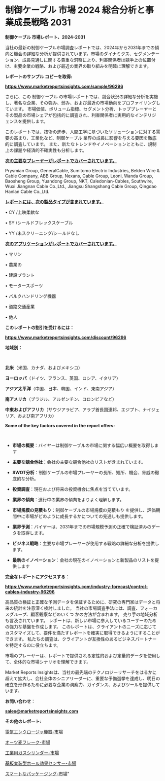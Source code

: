 # 制御ケーブル 市場 2024 総合分析と事業成長戦略 2031

<strong>制御ケーブル 市場レポート、2024-2031</strong>

当社の最新の制御ケーブル市場調査レポートでは、2024年から2031年までの傾向と機会の詳細な分析が提供されています。市場のダイナミクス、セグメンテーション、成長見通しに関する貴重な洞察により、利害関係者は競争上の位置付け、主要企業の戦略、および最近の業界の取り組みを明確に理解できます。



<strong>レポートのサンプル コピーを取得:</strong> <a href=https://www.marketreportsinsights.com/sample/96296>

<strong><u>https://www.marketreportsinsights.com/sample/96296</u></strong></a>

さらに、この 制御ケーブル の市場レポートでは、競合状況の詳細な分析を実施し、著名な企業、その強み、弱み、および最近の市場動向をプロファイリングしています。 市場価値、ボリューム指標、セグメント分析、トッププレーヤーとその製品の市場シェアが包括的に調査され、利害関係者に実用的なインテリジェンスを提供します。

このレポートでは、技術の進歩、人間工学に基づいたソリューションに対する需要の高まり、工業化など、制御ケーブル 業界の成長に影響を与える要因を徹底的に調査しています。 また、新たなトレンドやイノベーションとともに、規制上の課題や経済的不確実性も分析します。



<strong><u>次の主要なプレーヤーがレポートでカバーされています。</u></strong>

Prysmian Group, GeneralCable, Sumitomo Electric Industries, Belden Wire & Cable Company, ABB Group, Nexans, Cable Group, Leoni, Wanda Group, Baosheng Group, Yuandong Group, NKT, Caledonian-Cables, Southwire, Wuxi Jiangnan Cable Co.,Ltd., Jiangsu Shangshang Cable Group, Qingdao Hanlan Cable Co.,Ltd.



<strong><u><b>レポートには、次の製品タイプが含まれています。</b></u></strong>

• CY /上映柔軟な

• SY /シールドフレックスケーブル

• YY /未スクリーニング/シールドなし



<strong><u><b>次のアプリケーションがレポートでカバーされています。</b></u></strong>

• マリン

• 農業の

• 建設プラント

• モータースポーツ

• バルクハンドリング機器

• 道路交通産業

• 他人



<strong><b>このレポートの割引を受けるには：</b></strong>

<a href=https://www.marketreportsinsights.com/discount/96296>

<strong><u>https://www.marketreportsinsights.com/discount/96296</u></strong></a>



<strong>地域別：</strong>

<strong> </strong>



<strong>北米</strong>（米国、カナダ、およびメキシコ）



<strong>ヨーロッパ</strong>（ドイツ、フランス、英国、ロシア、イタリア）



<strong>アジア太平洋</strong>（中国、日本、韓国、インド、東南アジア）



<strong>南アメリカ</strong>（ブラジル、アルゼンチン、コロンビアなど）



<strong>中東およびアフリカ</strong>（サウジアラビア、アラブ首長国連邦、エジプト、ナイジェリア、および南アフリカ）



<strong>Some of the key factors covered in the report offers:</strong>

<strong> </strong>
<ul>
  <li>

<strong>市場の概要</strong>：バイヤーは制御ケーブルの市場に関する幅広い概要を取得します</li>
  <li>

<strong>主要な競合他社</strong>：会社の主要な競合他社のリストが含まれています。</li>
  <li>

<strong>SWOT分析</strong>：制御ケーブルの市場プレーヤーの長所、短所、機会、脅威の徹底的な分析。</li>
  <li>

<strong>投資調査</strong>：現在および将来の投資機会に焦点を当てています。</li>
  <li>

<strong>業界の傾向</strong>：進行中の業界の傾向をよりよく理解します。</li>
  <li>

<strong>市場規模の見積もり</strong>：制御ケーブルの市場規模の見積もり を提供し、評価期間中に市場がどのように成長するかについての見通しも提供します。</li>
  <li>

<strong>業界予測</strong>：バイヤーは、2031年までの市場規模予測の正確で検証済みのデータを取得します。</li>
  <li>

<strong>ビジネス戦略</strong>：主要な市場プレーヤーが使用する戦略の詳細な分析を提供します。</li>
  <li>

<strong>最新のイノベーション</strong>：会社の現在のイノベーションと新製品のリストを提供します</li>
</ul>


<strong>完全なレポートにアクセスする</strong>：

<a href=https://www.marketreportsinsights.com/industry-forecast/control-cables-industry-96296>

<strong><u>https://www.marketreportsinsights.com/industry-forecast/control-cables-industry-96296</u></strong></a>

高品質の検証と正確な予測データを保証するために、研究の専門家はデータと将来の統計を注意深く検討しました。 当社の市場調査手法には、調査、フォーカスグループ、顧客観察などのいくつ かの方法が含まれます。 売り手の地域分析も言及されています。 レポートは、新しい市場に参入しているユーザーのための強力な基盤を作成します。 このレポートは、クライアントのニーズに応じてカスタマイズして、要件を満たすレポートを確実に取得できるようにすることができます。 私たちの調査は、クライアントが互換性のあるビジネスパートナーを特定するのに役立ちます。

市場のプレーヤーは、レポートで提供される定性的および定量的データを使用して、全体的な市場シナリオを理解できます。

Market Reports Insightsは、当社の最先端のテクノロジーリサーチをはるかに超えて拡大し、会社全体のシニアリーダーに、重要な予備選挙を達成し、明日の確立を形作るために必要な企業の洞察力、ガイダンス、およびツールを提供しています。



<strong><b>お問い合わせ</b></strong>：

<a href=mailto:sales@marketreportsinsights.com>

<strong><u>sales@marketreportsinsights.com</u></strong></a>



<strong>その他のレポート:</strong>

<a href=https://www.linkedin.com/pulse/電気エンクロージャ機器-市場-2030-年までの需要に焦点を当てた-2023-iaebf/>電気エンクロージャ機器-市場</a>

<a href=https://www.linkedin.com/pulse/オーツ麦フレーク-市場-2023-総合分析と事業成長戦略-2030-pr-news-hub-hjkaf/>オーツ麦フレーク-市場</a>

<a href=https://www.linkedin.com/pulse/工業用ガスシリンダー-市場-2023-競争分析と事業成長-2030-data-dive-discoveries-24-analysis-ml7zf/>工業用ガスシリンダー-市場</a>

<a href=https://www.linkedin.com/pulse/基板実装型ホール効果センサー-市場-2023-新興市場-将来の動向と市場需要-cvlzf/>基板実装型ホール効果センサー-市場</a>

<a href=https://www.linkedin.com/pulse/スマートなパッケージング-市場-2023-swot-分析と成長率-2030-pr-news-hub-7aaif/>スマートなパッケージング-市場</a>"
